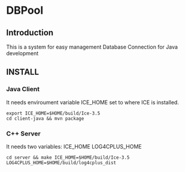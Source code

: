# DBPool
## Introduction

This is a system for easy management Database Connection for Java development

## INSTALL

### Java Client
It needs enviroument variable ICE_HOME set to where ICE is installed.

	export ICE_HOME=$HOME/build/Ice-3.5
	cd client-java && mvn package

### C++ Server
It needs two variables: ICE_HOME LOG4CPLUS_HOME

	cd server && make ICE_HOME=$HOME/build/Ice-3.5 LOG4CPLUS_HOME=$HOME/build/log4cplus_dist

